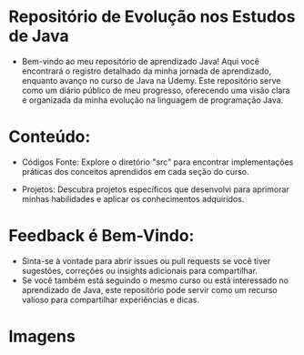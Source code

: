# Repositório de Evolução nos Estudos de Java

- Bem-vindo ao meu repositório de aprendizado Java! Aqui você encontrará o registro detalhado da minha jornada de aprendizado, enquanto avanço no curso de Java na Udemy. Este repositório serve como um diário público de meu progresso, oferecendo uma visão clara e organizada da minha evolução na linguagem de programação Java.

# Conteúdo:

- Códigos Fonte: Explore o diretório "src" para encontrar implementações práticas dos conceitos aprendidos em cada seção do curso.

- Projetos: Descubra projetos específicos que desenvolvi para aprimorar minhas habilidades e aplicar os conhecimentos adquiridos.

# Feedback é Bem-Vindo:

- Sinta-se à vontade para abrir issues ou pull requests se você tiver sugestões, correções ou insights adicionais para compartilhar.
- Se você também está seguindo o mesmo curso ou está interessado no aprendizado de Java, este repositório pode servir como um recurso valioso para compartilhar experiências e dicas.

# Imagens
